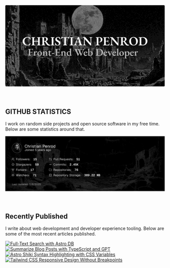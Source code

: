 
<picture>
  <source media="(prefers-color-scheme: dark)" srcset="assets/banner.dark.png?v=cf68e8dd-cd72-4116-bd12-bd9eb64d8bef" width="843px" />
  <source media="(prefers-color-scheme: light)" srcset="assets/banner.light.png?v=cf68e8dd-cd72-4116-bd12-bd9eb64d8bef" width="843px" />
  <img src="assets/banner.dark.png?v=cf68e8dd-cd72-4116-bd12-bd9eb64d8bef" alt="Banner" width="843px" />
</picture>
<br />
<br />
<br />
<h2>GITHUB STATISTICS</h2>
<p>I work on random side projects and open source software in my free time. Below are some statistics around that.</p>
<picture>
  <source media="(prefers-color-scheme: dark)" srcset="assets/statistics.dark.png?v=cf68e8dd-cd72-4116-bd12-bd9eb64d8bef" width="843px" />
  <source media="(prefers-color-scheme: light)" srcset="assets/statistics.light.png?v=cf68e8dd-cd72-4116-bd12-bd9eb64d8bef" width="843px" />
  <img src="assets/statistics.dark.png?v=cf68e8dd-cd72-4116-bd12-bd9eb64d8bef" alt="Github Statistics" width="843px" />
</picture>
<br />
<br />
<br />
<h2>Recently Published</h2>
<p>I write about web development and developer experience tooling. Below are some of the most recent articles published.</p>
<a href="https://christianpenrod.com/blog/full-text-search-with-astro-db"><img src="https://christianpenrod.com/blog/full-text-search-with-astro-db.png?v=cf68e8dd-cd72-4116-bd12-bd9eb64d8bef" alt="Full-Text Search with Astro DB" width="421px" /></a>
<a href="https://christianpenrod.com/blog/summarize-blog-posts-with-typescript-and-gpt"><img src="https://christianpenrod.com/blog/summarize-blog-posts-with-typescript-and-gpt.png?v=cf68e8dd-cd72-4116-bd12-bd9eb64d8bef" alt="Summarize Blog Posts with TypeScript and GPT" width="421px" /></a>
<a href="https://christianpenrod.com/blog/astro-shiki-syntax-highlighting-with-css-variables"><img src="https://christianpenrod.com/blog/astro-shiki-syntax-highlighting-with-css-variables.png?v=cf68e8dd-cd72-4116-bd12-bd9eb64d8bef" alt="Astro Shiki Syntax Highlighting with CSS Variables" width="421px" /></a>
<a href="https://christianpenrod.com/blog/tailwindcss-responsive-design-without-breakpoints"><img src="https://christianpenrod.com/blog/tailwindcss-responsive-design-without-breakpoints.png?v=cf68e8dd-cd72-4116-bd12-bd9eb64d8bef" alt="Tailwind CSS Responsive Design Without Breakpoints" width="421px" /></a>
